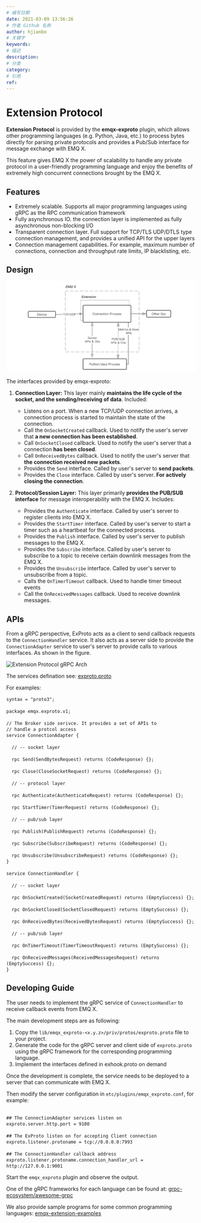 ```yaml
---
# 编写日期
date: 2021-03-09 13:56:26
# 作者 Github 名称
author: hjianbo
# 关键字
keywords:
# 描述
description:
# 分类
category: 
# 引用
ref:
---
```


# Extension Protocol

**Extension Protocol** is provided by the **emqx-exproto** plugin, which allows other programming languages (e.g. Python, Java, etc.) to process bytes directly for parsing private protocols and provides a Pub/Sub interface for message exchange with EMQ X.

This feature gives EMQ X the power of scalability to handle any private protocol in a user-friendly programming language and enjoy the benefits of extremely high concurrent connections brought by the EMQ X.


## Features

- Extremely scalable. Supports all major programming languages using gRPC as the RPC communication framework
- Fully asynchronous IO. the connection layer is implemented as fully asynchronous non-blocking I/O
- Transparent connection layer. Full support for TCP/TLS UDP/DTLS type connection management, and provides a unified API for the upper layers
- Connection management capabilities. For example, maximum number of connections, connection and throughput rate limits, IP blacklisting, etc.


## Design

![Extension-Protocol Arch](./assets/exproto-arch.jpg)

The interfaces provided by emqx-exproto:

1. **Connection Layer:** This layer mainly **maintains the life cycle of the socket, and the sending/receiving of data**. Included:
    - Listens on a port. When a new TCP/UDP connection arrives, a connection process is started to maintain the state of the connection.
    - Call the `OnSocketCreated` callback. Used to notify the user's server that **a new connection has been established**.
    - Call `OnSocketClosed` callback. Used to notify the user's server that a connection **has been closed**.
    - Call `OnReceivedBytes` callback. Used to notify the user's server that **the connection received new packets**.
    - Provides the `Send` interface. Called by user's server to **send packets**.
    - Provides the `Close` interface. Called by user's server. **For actively closing the connection**.

2. **Protocol/Session Layer:** This layer primarily **provides the PUB/SUB interface** for message interoperability with the EMQ X. Includes:
    - Provides the `Authenticate` interface. Called by user's server to register clients into EMQ X.
    - Provides the `StartTimer` interface. Called by user's server to start a timer such as a heartbeat for the connected process.
    - Provides the `Publish` interface. Called by user's server to publish messages to the EMQ X.
    - Provides the `Subscribe` interface. Called by user's server to subscribe to a topic to receive certain downlink messages from the EMQ X.
    - Provides the `Unsubscribe` interface. Called by user's server to unsubscribe from a topic.
    - Calls the `OnTimerTimeout` callback. Used to handle timer timeout events
    - Call the `OnReceivedMessages` callback. Used to receive downlink messages.


## APIs

From a gRPC perspective, ExProto acts as a client to send callback requests to the `ConnectionHandler` service. It also acts as a server side to provide the `ConnectionAdapter` service to user's server to provide calls to various interfaces. As shown in the figure.

![Extension Protocol gRPC Arch](../modules/assets/exproto-grpc-arch.jpg)

The services defination see: [exproto.proto](https://github.com/emqx/emqx/blob/v4.3-beta.1/apps/emqx_exproto/priv/protos/exproto.proto)

For examples:

```protobuff
syntax = "proto3";

package emqx.exproto.v1;

// The Broker side serivce. It provides a set of APIs to
// handle a protcol access
service ConnectionAdapter {

  // -- socket layer

  rpc Send(SendBytesRequest) returns (CodeResponse) {};

  rpc Close(CloseSocketRequest) returns (CodeResponse) {};

  // -- protocol layer

  rpc Authenticate(AuthenticateRequest) returns (CodeResponse) {};

  rpc StartTimer(TimerRequest) returns (CodeResponse) {};

  // -- pub/sub layer

  rpc Publish(PublishRequest) returns (CodeResponse) {};

  rpc Subscribe(SubscribeRequest) returns (CodeResponse) {};

  rpc Unsubscribe(UnsubscribeRequest) returns (CodeResponse) {};
}

service ConnectionHandler {

  // -- socket layer

  rpc OnSocketCreated(SocketCreatedRequest) returns (EmptySuccess) {};

  rpc OnSocketClosed(SocketClosedRequest) returns (EmptySuccess) {};

  rpc OnReceivedBytes(ReceivedBytesRequest) returns (EmptySuccess) {};

  // -- pub/sub layer

  rpc OnTimerTimeout(TimerTimeoutRequest) returns (EmptySuccess) {};

  rpc OnReceivedMessages(ReceivedMessagesRequest) returns (EmptySuccess) {};
}
```


## Developing Guide

The user needs to implement the gRPC service of `ConnectionHandler` to receive callback events from EMQ X.

The main development steps are as following:

1. Copy the `lib/emqx_exproto-<x.y.z>/priv/protos/exproto.proto` file to your project.
2. Generate the code for the gRPC server and client side of `exproto.proto` using the gRPC framework for the corresponding programming language.
3. Implement the interfaces defined in exhook.proto on demand

Once the development is complete, the service needs to be deployed to a server that can communicate with EMQ X.

Then modify the server configuration in `etc/plugins/emqx_exproto.conf`, for example:

```

## The ConnectionAdapter services listen on
exproto.server.http.port = 9100

## The ExProto listen on for accepting Client connection
exproto.listener.protoname = tcp://0.0.0.0:7993

## The ConnectionHandler callback address
exproto.listener.protoname.connection_handler_url = http://127.0.0.1:9001
```

Start the `emqx_exproto` plugin and observe the output.

One of the gRPC frameworks for each language can be found at: [grpc-ecosystem/awesome-grpc](https://github.com/grpc-ecosystem/awesome-grpc)

We also provide sample programs for some common programming languages: [emqx-extension-examples](https://github.com/emqx/emqx-extension-examples)
